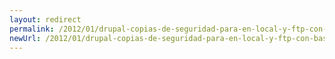 ```yaml
---
layout: redirect
permalink: /2012/01/drupal-copias-de-seguridad-para-en-local-y-ftp-con-bash/amp/
newUrl: /2012/01/drupal-copias-de-seguridad-para-en-local-y-ftp-con-bash/
---
```

